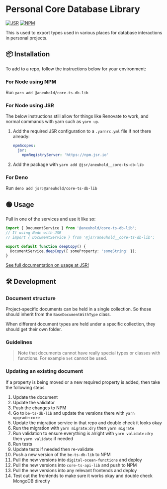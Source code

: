 # Personal Core Database Library

[![JSR](https://jsr.io/badges/@aneuhold/core-ts-db-lib)](https://jsr.io/@aneuhold/core-ts-db-lib)
[![NPM](https://img.shields.io/npm/v/%40aneuhold%2Fcore-ts-db-lib)](https://www.npmjs.com/package/@aneuhold/core-ts-db-lib)

This is used to export types used in various places for database interactions in personal projects.

## 📦 Installation

To add to a repo, follow the instructions below for your environment:

### For Node using NPM

Run `yarn add @aneuhold/core-ts-db-lib`

### For Node using JSR

The below instructions still allow for things like Renovate to work, and normal commands with yarn such as `yarn up`.

1. Add the required JSR configuration to a `.yarnrc.yml` file if not there already:
   ```yml
   npmScopes:
     jsr:
       npmRegistryServer: 'https://npm.jsr.io'
   ```
1. Add the package with `yarn add @jsr/aneuhold__core-ts-db-lib`

### For Deno

Run `deno add jsr:@aneuhold/core-ts-db-lib`

## 🟢 Usage

Pull in one of the services and use it like so:

```ts
import { DocumentService } from '@aneuhold/core-ts-db-lib';
// If using Node with JSR
// import { DocumentService } from '@jsr/aneuhold__core-ts-db-lib';

export default function deepCopy() {
  DocumentService.deepCopy({ someProperty: 'someString' });
}
```

[See full documentation on usage at JSR!](https://jsr.io/@aneuhold/core-ts-db-lib/doc)

## 🛠️ Development

### Document structure

Project-specific documents can be held in a single collection. So those should inherit from the `BaseDocumentWithType` class.

When different document types are held under a specific collection, they should get their own folder.

### Guidelines

> Note that documents cannot have really special types or classes with functions. For example `Set` cannot be used.

### Updating an existing document

If a property is being moved or a new required property is added, then take the
following steps

1. Update the document
1. Update the validator
1. Push the changes to NPM
1. Go to `be-ts-db-lib` and update the versions there with `yarn upgrade:core`
1. Update the migration service in that repo and double check it looks okay
1. Run the migration with `yarn migrate:dry` then `yarn migrate`
1. Run validation to ensure everything is alright with `yarn validate:dry` then `yarn validate` if needed
1. Run tests
1. Update tests if needed then re-validate
1. Push a new version of the `be-ts-db-lib` to NPM
1. Pull the new versions into `digital-ocean-functions` and deploy
1. Pull the new versions into `core-ts-api-lib` and push to NPM
1. Pull the new versions into any relevant frontends and deploy
1. Test out the frontends to make sure it works okay and double check MongoDB directly
